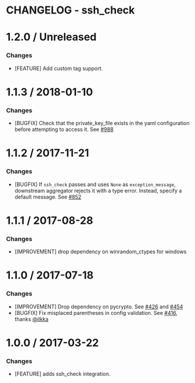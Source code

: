 # CHANGELOG - ssh_check

1.2.0 / Unreleased
==================

### Changes

* [FEATURE] Add custom tag support.

1.1.3 / 2018-01-10 
==================

### Changes

* [BUGFIX] Check that the private_key_file exists in the yaml configuration before attempting to access it. See [#988][]

1.1.2 / 2017-11-21
==================

### Changes

* [BUGFIX] If `ssh_check` passes and uses `None` as `exception_message`, downstream aggregator rejects it with a type error. 
  Instead, specify a default message. See [#852][]

1.1.1 / 2017-08-28
==================

### Changes

* [IMPROVEMENT] drop dependency on winrandom_ctypes for windows

1.1.0 / 2017-07-18
==================

### Changes

* [IMPROVEMENT] Drop dependency on pycrypto. See [#426][] and [#454][]
* [BUGFIX] Fix misplaced parentheses in config validation. See [#416][], thanks [@ilkka][]

1.0.0 / 2017-03-22
==================

### Changes

* [FEATURE] adds ssh_check integration.

<!--- The following link definition list is generated by PimpMyChangelog --->
[#416]: https://github.com/DataDog/integrations-core/issues/416
[#426]: https://github.com/DataDog/integrations-core/issues/426
[#454]: https://github.com/DataDog/integrations-core/issues/454
[#852]: https://github.com/DataDog/integrations-core/issues/852
[#988]: https://github.com/DataDog/integrations-core/issues/988
[@ilkka]: https://github.com/ilkka
